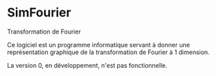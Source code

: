 # SimFourier

Transformation de Fourier

Ce logiciel est un programme informatique servant à donner une représentation
graphique de la transformation de Fourier à 1 dimension.

La version 0, en développement, n'est pas fonctionnelle.
